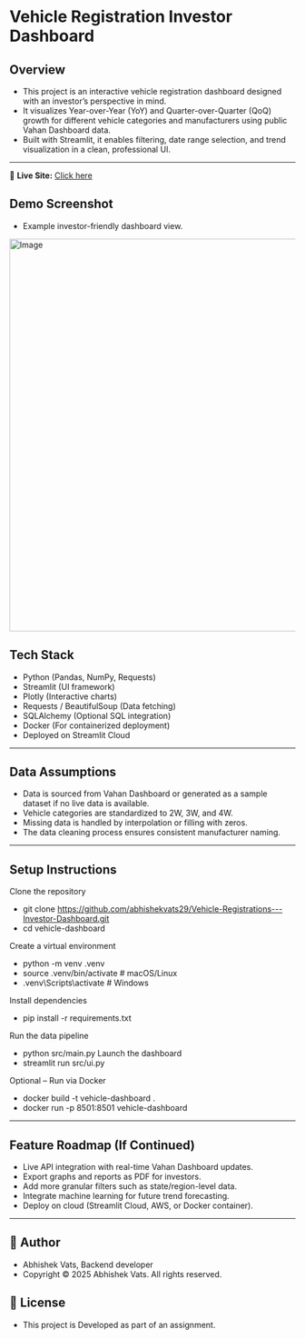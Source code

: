 # Vehicle Registration Investor Dashboard
## Overview
- This project is an interactive vehicle registration dashboard designed with an investor’s perspective in mind.
- It visualizes Year-over-Year (YoY) and Quarter-over-Quarter (QoQ) growth for different vehicle categories and manufacturers using public Vahan Dashboard data.
- Built with Streamlit, it enables filtering, date range selection, and trend visualization in a clean, professional UI.
---

🔗 **Live Site:** [Click here](https://vehicle-registrations-investor-dashboard-in.streamlit.app/)

## Demo Screenshot
- Example investor-friendly dashboard view.
<img width="1255" height="691" alt="Image" src="https://github.com/user-attachments/assets/b46ff0dd-99ed-4c7e-a08f-0d7401a59b49" />


## Tech Stack

- Python (Pandas, NumPy, Requests)
- Streamlit (UI framework)
- Plotly (Interactive charts)
- Requests / BeautifulSoup (Data fetching)
- SQLAlchemy (Optional SQL integration)
- Docker (For containerized deployment)
- Deployed on Streamlit Cloud

---

## Data Assumptions

- Data is sourced from Vahan Dashboard or generated as a sample dataset if no live data is available.
- Vehicle categories are standardized to 2W, 3W, and 4W.
- Missing data is handled by interpolation or filling with zeros.
- The data cleaning process ensures consistent manufacturer naming.

---

## Setup Instructions
Clone the repository
- git clone https://github.com/abhishekvats29/Vehicle-Registrations---Investor-Dashboard.git
- cd vehicle-dashboard

Create a virtual environment
- python -m venv .venv
- source .venv/bin/activate   # macOS/Linux
- .venv\Scripts\activate      # Windows

Install dependencies
- pip install -r requirements.txt

Run the data pipeline
- python src/main.py
Launch the dashboard
- streamlit run src/ui.py

Optional – Run via Docker
- docker build -t vehicle-dashboard .
- docker run -p 8501:8501 vehicle-dashboard

---

## Feature Roadmap (If Continued)
- Live API integration with real-time Vahan Dashboard updates.
- Export graphs and reports as PDF for investors.
- Add more granular filters such as state/region-level data.
- Integrate machine learning for future trend forecasting.
- Deploy on cloud (Streamlit Cloud, AWS, or Docker container).

---

## 👤 Author
- Abhishek Vats, Backend developer
- Copyright © 2025 Abhishek Vats. All rights reserved.

## 📄 License
- This project is Developed as part of an assignment.

